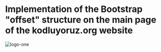 # Implementation of the Bootstrap "offset" structure on the main page of the kodluyoruz.org website
![logo-one](https://user-images.githubusercontent.com/79155927/151218939-e318eff7-f4af-467d-81dc-b12b4b6a9168.png)
